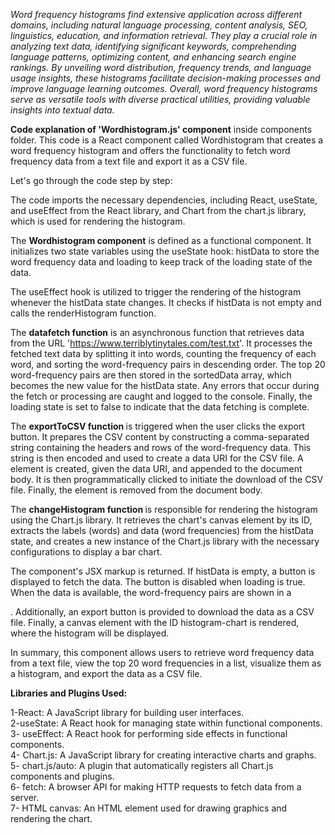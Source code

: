 <i>Word frequency histograms find extensive application across different domains, including natural language processing, content analysis, SEO, linguistics, education, and information retrieval. They play a crucial role in analyzing text data, identifying significant keywords, comprehending language patterns, optimizing content, and enhancing search engine rankings. By unveiling word distribution, frequency trends, and language usage insights, these histograms facilitate decision-making processes and improve language learning outcomes. Overall, word frequency histograms serve as versatile tools with diverse practical utilities, providing valuable insights into textual data.</i>

<b>Code explanation of 'Wordhistogram.js' component</b> inside components folder.
This code is a React component called Wordhistogram that creates a word frequency histogram and offers the functionality to fetch word frequency data from a text file and export it as a CSV file.

Let's go through the code step by step:

The code imports the necessary dependencies, including React, useState, and useEffect from the React library, and Chart from the chart.js library, which is used for rendering the histogram.

The <b>Wordhistogram component</b> is defined as a functional component. It initializes two state variables using the useState hook: histData to store the word frequency data and loading to keep track of the loading state of the data.

The useEffect hook is utilized to trigger the rendering of the histogram whenever the histData state changes. It checks if histData is not empty and calls the renderHistogram function.

The <b>datafetch function</b> is an asynchronous function that retrieves data from the URL 'https://www.terriblytinytales.com/test.txt'. It processes the fetched text data by splitting it into words, counting the frequency of each word, and sorting the word-frequency pairs in descending order. The top 20 word-frequency pairs are then stored in the sortedData array, which becomes the new value for the histData state. Any errors that occur during the fetch or processing are caught and logged to the console. Finally, the loading state is set to false to indicate that the data fetching is complete.

The <b>exportToCSV function </b> is triggered when the user clicks the export button. It prepares the CSV content by constructing a comma-separated string containing the headers and rows of the word-frequency data. This string is then encoded and used to create a data URI for the CSV file. A <a> element is created, given the data URI, and appended to the document body. It is then programmatically clicked to initiate the download of the CSV file. Finally, the <a> element is removed from the document body.

The <b>changeHistogram function </b> is responsible for rendering the histogram using the Chart.js library. It retrieves the chart's canvas element by its ID, extracts the labels (words) and data (word frequencies) from the histData state, and creates a new instance of the Chart.js library with the necessary configurations to display a bar chart.

The component's JSX markup is returned. If histData is empty, a button is displayed to fetch the data. The button is disabled when loading is true. When the data is available, the word-frequency pairs are shown in a <div>. Additionally, an export button is provided to download the data as a CSV file. Finally, a canvas element with the ID histogram-chart is rendered, where the histogram will be displayed.

In summary, this component allows users to retrieve word frequency data from a text file, view the top 20 word frequencies in a list, visualize them as a histogram, and export the data as a CSV file. <br>

  <b>Libraries and Plugins Used:</b>

1-React: A JavaScript library for building user interfaces. <br>
2-useState: A React hook for managing state within functional components.<br>
3- useEffect: A React hook for performing side effects in functional components.<br>
4- Chart.js: A JavaScript library for creating interactive charts and graphs.<br>
5- chart.js/auto: A plugin that automatically registers all Chart.js components and plugins.<br>
6- fetch: A browser API for making HTTP requests to fetch data from a server.<br>
7- HTML canvas: An HTML element used for drawing graphics and rendering the chart.




